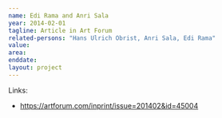 ```yaml
---
name: Edi Rama and Anri Sala
year: 2014-02-01
tagline: Article in Art Forum
related-persons: "Hans Ulrich Obrist, Anri Sala, Edi Rama"
value:
area:
enddate:
layout: project
---
```


Links:
* <https://artforum.com/inprint/issue=201402&id=45004>
